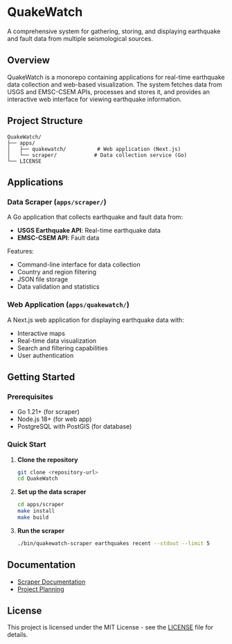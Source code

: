 # QuakeWatch

A comprehensive system for gathering, storing, and displaying earthquake and fault data from multiple seismological sources.

## Overview

QuakeWatch is a monorepo containing applications for real-time earthquake data collection and web-based visualization. The system fetches data from USGS and EMSC-CSEM APIs, processes and stores it, and provides an interactive web interface for viewing earthquake information.

## Project Structure

```
QuakeWatch/
├── apps/
│   ├── quakewatch/          # Web application (Next.js)
│   └── scraper/            # Data collection service (Go)
└── LICENSE
```

## Applications

### Data Scraper (`apps/scraper/`)
A Go application that collects earthquake and fault data from:
- **USGS Earthquake API**: Real-time earthquake data
- **EMSC-CSEM API**: Fault data

Features:
- Command-line interface for data collection
- Country and region filtering
- JSON file storage
- Data validation and statistics

### Web Application (`apps/quakewatch/`)
A Next.js web application for displaying earthquake data with:
- Interactive maps
- Real-time data visualization
- Search and filtering capabilities
- User authentication

## Getting Started

### Prerequisites
- Go 1.21+ (for scraper)
- Node.js 18+ (for web app)
- PostgreSQL with PostGIS (for database)

### Quick Start

1. **Clone the repository**
   ```bash
   git clone <repository-url>
   cd QuakeWatch
   ```

2. **Set up the data scraper**
   ```bash
   cd apps/scraper
   make install
   make build
   ```

3. **Run the scraper**
   ```bash
   ./bin/quakewatch-scraper earthquakes recent --stdout --limit 5
   ```

## Documentation

- [Scraper Documentation](apps/scraper/README.md)
- [Project Planning](apps/quakewatch/planning/)

## License

This project is licensed under the MIT License - see the [LICENSE](LICENSE) file for details. 